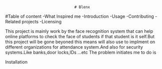                                    # Blenx
#Table of content
-What Inspired me 
-Introduction
-Usage
-Contributing
-Related projects
-Licensing

This project is mainly work by the face recognition system that can help online platforms to check the face of
students if that student is it self.But this project will be gone beyoned this means  will also use to implment on different organizations for attendance system.And also for security systems.Like banks,door locks,IDs ...etc
The problem initiates me to do is 





Installation
 
